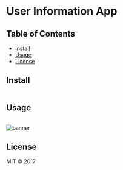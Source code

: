 # User Information App


## Table of Contents

- [Install](#install)
- [Usage](#usage)
- [License](#license)

## Install

```npm install
```

## Usage

```node app
```

![banner](http://members.chello.nl/m.van.duren/img/db-1.png)

## License

MIT © 2017

